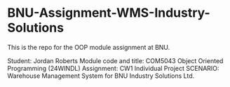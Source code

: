# BNU-Assignment-WMS-Industry-Solutions
This is the repo for the OOP module assignment at BNU.


Student: Jordan Roberts
Module code and title: COM5043 Object Oriented Programming (24WINDL)
Assignment: CW1 Individual Project
SCENARIO: Warehouse Management System for BNU Industry Solutions Ltd.